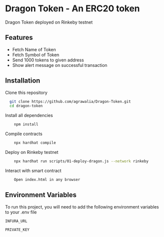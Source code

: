 # Dragon Token - An ERC20 token

Dragon Token deployed on Rinkeby testnet

## Features

- Fetch Name of Token
- Fetch Symbol of Token
- Send 1000 tokens to given address
- Show alert message on successful transaction

## Installation

Clone this repository

```bash
  git clone https://github.com/agrawalia/Dragon-Token.git
  cd dragon-token
```

Install all dependencies

```bash
    npm install
```

Compile contracts

```bash
    npx hardhat compile
```

Deploy on Rinkeby testnet

```bash
    npx hardhat run scripts/01-deploy-dragon.js --network rinkeby
```

Interact with smart contract

```bash
    Open index.html in any browser
```

## Environment Variables

To run this project, you will need to add the following environment variables to your .env file

`INFURA_URL`

`PRIVATE_KEY`
